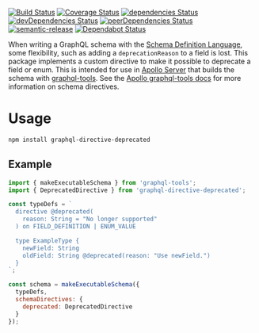 [![Build Status](https://travis-ci.com/brandondoran/graphql-directive-deprecated.svg?branch=master)](https://travis-ci.com/brandondoran/graphql-directive-deprecated)
[![Coverage Status](https://coveralls.io/repos/github/brandondoran/graphql-directive-deprecated/badge.svg?branch=master)](https://coveralls.io/github/brandondoran/graphql-directive-deprecated?branch=master)
[![dependencies Status](https://david-dm.org/brandondoran/graphql-directive-deprecated/status.svg)](https://david-dm.org/brandondoran/graphql-directive-deprecated)
[![devDependencies Status](https://david-dm.org/brandondoran/graphql-directive-deprecated/dev-status.svg)](https://david-dm.org/brandondoran/graphql-directive-deprecated?type=dev)
[![peerDependencies Status](https://david-dm.org/brandondoran/graphql-directive-deprecated/peer-status.svg)](https://david-dm.org/brandondoran/graphql-directive-deprecated?type=peer)
[![semantic-release](https://img.shields.io/badge/%20%20%F0%9F%93%A6%F0%9F%9A%80-semantic--release-e10079.svg)](https://github.com/semantic-release/semantic-release)
[![Dependabot Status](https://api.dependabot.com/badges/status?host=github&repo=brandondoran/graphql-directive-deprecated)](https://dependabot.com)

When writing a GraphQL schema with the [Schema Definition Language](https://www.graph.cool/docs/faq/graphql-sdl-schema-definition-language-kr84dktnp0/), some flexibility, such as
adding a `deprecationReason` to a field is lost. This package implements a custom directive
to make it possible to deprecate a field or enum. This is intended for use in [Apollo Server](https://github.com/apollographql/apollo-server) that builds the schema with [graphql-tools](https://github.com/apollographql/graphql-tools). See the [Apollo graphql-tools docs](https://www.apollographql.com/docs/graphql-tools/schema-directives.html) for more information on schema directives.

# Usage

```bash
npm install graphql-directive-deprecated
```

## Example

```javascript
import { makeExecutableSchema } from 'graphql-tools';
import { DeprecatedDirective } from 'graphql-directive-deprecated';

const typeDefs = `
  directive @deprecated(
    reason: String = "No longer supported"
  ) on FIELD_DEFINITION | ENUM_VALUE

  type ExampleType {
    newField: String
    oldField: String @deprecated(reason: "Use newField.")
  }
`;

const schema = makeExecutableSchema({
  typeDefs,
  schemaDirectives: {
    deprecated: DeprecatedDirective
  }
});
```
